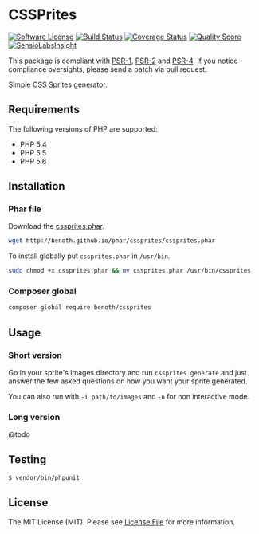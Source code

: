 # CSSPrites

[![Software License](https://img.shields.io/badge/license-MIT-brightgreen.svg?style=flat-square)](LICENSE)
[![Build Status](https://img.shields.io/travis/Benoth/cssprites.svg?style=flat-square)](https://travis-ci.org/Benoth/cssprites)
[![Coverage Status](https://img.shields.io/scrutinizer/coverage/g/Benoth/cssprites.svg?style=flat-square)](https://scrutinizer-ci.com/g/Benoth/cssprites/code-structure)
[![Quality Score](https://img.shields.io/scrutinizer/g/Benoth/cssprites.svg?style=flat-square)](https://scrutinizer-ci.com/g/Benoth/cssprites)
[![SensioLabsInsight](https://insight.sensiolabs.com/projects/d6070e0b-2008-42b7-a2ed-e7189815fd91/mini.png)](https://insight.sensiolabs.com/projects/da68ab1e-0d70-4042-8f48-c4995df72c6d)

This package is compliant with [PSR-1], [PSR-2] and [PSR-4]. If you notice compliance oversights,
please send a patch via pull request.

[PSR-1]: https://github.com/php-fig/fig-standards/blob/master/accepted/PSR-1-basic-coding-standard.md
[PSR-2]: https://github.com/php-fig/fig-standards/blob/master/accepted/PSR-2-coding-style-guide.md
[PSR-4]: https://github.com/php-fig/fig-standards/blob/master/accepted/PSR-4-autoloader.md

Simple CSS Sprites generator.

## Requirements

The following versions of PHP are supported:

* PHP 5.4
* PHP 5.5
* PHP 5.6

## Installation

### Phar file

Download the [cssprites.phar](https://github.com/Benoth/cssprites/releases/download/1.0.1/cssprites.phar).

```bash
wget http://benoth.github.io/phar/cssprites/cssprites.phar
```

To install globally put `cssprites.phar` in `/usr/bin`.

```bash
sudo chmod +x cssprites.phar && mv cssprites.phar /usr/bin/cssprites
```

### Composer global

```bash
composer global require benoth/cssprites
```

## Usage

### Short version

Go in your sprite's images directory and run `cssprites generate` and just answer the few asked questions on how you want your sprite generated.

You can also run with `-i path/to/images` and `-n` for non interactive mode.

### Long version

@todo

## Testing

``` bash
$ vendor/bin/phpunit
```

## License

The MIT License (MIT). Please see [License File](https://github.com/Benoth/cssprites/blob/master/LICENSE) for more information.
